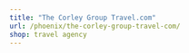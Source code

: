 ```yaml
---
title: "The Corley Group Travel.com"
url: /phoenix/the-corley-group-travel-com/
shop: travel agency
---
```

